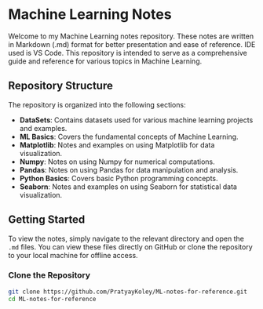# Machine Learning Notes

Welcome to my Machine Learning notes repository. These notes are written in Markdown (.md) format for better presentation and ease of reference. IDE used is VS Code. This repository is intended to serve as a comprehensive guide and reference for various topics in Machine Learning.

## Repository Structure

The repository is organized into the following sections:

- **DataSets**: Contains datasets used for various machine learning projects and examples.
- **ML Basics**: Covers the fundamental concepts of Machine Learning.
- **Matplotlib**: Notes and examples on using Matplotlib for data visualization.
- **Numpy**: Notes on using Numpy for numerical computations.
- **Pandas**: Notes on using Pandas for data manipulation and analysis.
- **Python Basics**: Covers basic Python programming concepts.
- **Seaborn**: Notes and examples on using Seaborn for statistical data visualization.

## Getting Started

To view the notes, simply navigate to the relevant directory and open the `.md` files. You can view these files directly on GitHub or clone the repository to your local machine for offline access.

### Clone the Repository

```bash
git clone https://github.com/PratyayKoley/ML-notes-for-reference.git
cd ML-notes-for-reference
```
